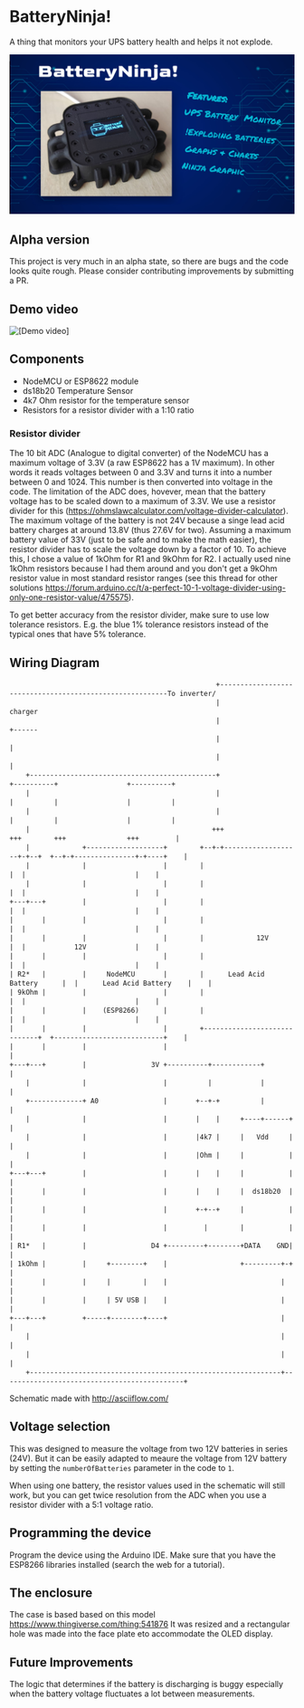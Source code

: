 # BatteryNinja!
A thing that monitors your UPS battery health and helps it not explode.

![BatteryNinja!](images/batteryninjathumb.jpg)

## Alpha version
This project is very much in an alpha state, so there are bugs and the code looks quite rough. Please consider contributing improvements by submitting a PR.

## Demo video
![[Demo video]](https://www.youtube.com/watch?v=UMRNiSmD5Bg "Demo")

## Components
- NodeMCU or ESP8622 module
- ds18b20 Temperature Sensor
- 4k7 Ohm resistor for the temperature sensor
- Resistors for a resistor divider with a 1:10 ratio

### Resistor divider
The 10 bit ADC (Analogue to digital converter) of the NodeMCU has a maximum voltage of 3.3V (a raw ESP8622 has a 1V maximum). In other words it reads voltages between 0 and 3.3V and turns it into a number between 0 and 1024. This number is then converted into voltage in the code. The limitation of the ADC does, hovever, mean that the battery voltage has to be scaled down to a maximum of 3.3V. We use a resistor divider for this (https://ohmslawcalculator.com/voltage-divider-calculator). The maximum voltage of the battery is not 24V because a singe lead acid battery charges at around 13.8V (thus 27.6V for two). Assuming a maximum battery value of 33V (just to be safe and to make the math easier), the resistor divider has to scale the voltage down by a factor of 10. To achieve this, I chose  a value of 1kOhm for R1 and 9kOhm for R2. I actually used nine 1kOhm resistors because I had them around and you don't get a 9kOhm resistor value in most standard resistor ranges (see this thread for other solutions https://forum.arduino.cc/t/a-perfect-10-1-voltage-divider-using-only-one-resistor-value/475575). 

To get better accuracy from the resistor  divider, make sure to use low tolerance resistors. E.g. the blue 1% tolerance resistors instead of the typical ones that have 5% tolerance.

## Wiring Diagram
```
                                                   +---------------------------------------------------------To inverter/
                                                   |                                                            charger
                                                   |                                                  +------
                                                   |                                                  |
                                                   |                                                  |
    +----------------------------------------------+                     +----------+                 +----------+
    |                                              |                     |          |                 |          |
    |                                              |                     |          |                 |          |
    |                                             +++                   +++        +++               +++         |
    |             +-------------------+        +--+-+-------------------+-+--+  +--+-+---------------+-+----+    |
    |             |                   |        |                             |  |                           |    |
    |             |                   |        |                             |  |                           |    |
+---+---+         |                   |        |                             |  |                           |    |
|       |         |                   |        |                             |  |                           |    |
|       |         |                   |        |             12V             |  |            12V            |    |
|       |         |                   |        |                             |  |                           |    |
| R2*   |         |     NodeMCU       |        |      Lead Acid Battery      |  |      Lead Acid Battery    |    |
| 9kOhm |         |                   |        |                             |  |                           |    |
|       |         |    (ESP8266)      |        |                             |  |                           |    |
|       |         |                   |        +-----------------------------+  +---------------------------+    |
|       |         |                   |                                                                          |
+---+---+         |                3V +----------+------------+                                                  |
    |             |                   |          |            |                                                  |
    +-------------+ A0                |       +--+-+          |                                                  |
    |             |                   |       |    |     +----+------+                                           |
    |             |                   |       |4k7 |     |   Vdd     |                                           |
    |             |                   |       |Ohm |     |           |                                           |
+---+---+         |                   |       |    |     |           |                                           |
|       |         |                   |       |    |     |  ds18b20  |                                           |
|       |         |                   |       +-+--+     |           |                                           |
|       |         |                   |         |        |           |                                           |
| R1*   |         |                D4 +---------+--------+DATA    GND|                                           |
| 1kOhm |         |     +--------+    |                  +---------+-+                                           |
|       |         |     |        |    |                            |                                             |
|       |         |     | 5V USB |    |                            |                                             |
+---+---+         +-----+--------+----+                            |                                             |
    |                                                              |                                             |
    |                                                              |                                             |
    +--------------------------------------------------------------+---------------------------------------------+
```
Schematic made with http://asciiflow.com/

## Voltage selection
This was designed to measure the voltage from two 12V batteries in series (24V). But it can be easily adapted to meaure the voltage from 12V battery by setting the `numberOfBatteries` parameter in the code to `1`.

When using one battery, the resistor values used in the schematic will still work, but you can get twice resolution from the ADC when you use a resistor divider with a 5:1 voltage ratio.

## Programming the device
Program the device using the Arduino IDE. Make sure that you have the ESP8266 libraries installed (search the web for a tutorial).

## The enclosure
The case is based based on this model https://www.thingiverse.com/thing:541876
It was resized and a rectangular hole was made into the face plate eto accommodate the OLED display.

## Future Improvements
The logic that determines if the battery is discharging is buggy especially when the battery voltage fluctuates a lot between measurements.
